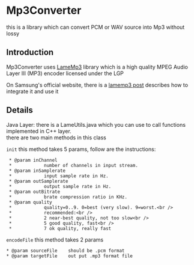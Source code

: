 # Mp3Converter
this is a library which can convert PCM or WAV source into Mp3 without lossy

## Introduction
Mp3Converter uses [LameMp3](http://lame.sourceforge.net/) library which is a high quality MPEG Audio Layer III (MP3) encoder licensed under the LGP
<br>

On Samsung's official website, there is a [lamemp3 post](http://developer.samsung.com/technical-doc/view.do?v=T000000090) describes how to integrate it and use it

## Details
Java Layer:
there is a LameUtils.java which you can use to call functions implemented in C++ layer.
<br>
there are two main methods in this class
<br>

`init`
this method takes 5 params, follow are the instructions:

     * @param inChannel
     *            number of channels in input stream.
     * @param inSamplerate
     *            input sample rate in Hz.
     * @param outSamplerate
     *            output sample rate in Hz.
     * @param outBitrate
     *            brate compression ratio in KHz.
     * @param quality
     *            quality=0..9. 0=best (very slow). 9=worst.<br />
     *            recommended:<br />
     *            2 near-best quality, not too slow<br />
     *            5 good quality, fast<br />
     *            7 ok quality, really fast

`encodeFile`
this method takes 2 params

    * @param sourceFile    should be .pcm format
    * @param targetFile    out put .mp3 format file